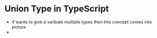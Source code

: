 # Union Type in TypeScript

- if wants to give a varibale multiple types then this concept comes into picture
- 
